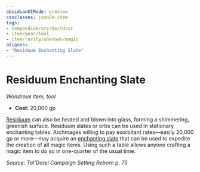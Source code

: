 ```yaml
---
obsidianUIMode: preview
cssclasses: json5e-item
tags:
- compendium/src/5e/tdcsr
- item/gear/tool
- item/rarity/unknown/magic
aliases: 
- "Residuum Enchanting Slate"
---
```

# Residuum Enchanting Slate
*Wondrous item, tool*  

- **Cost**: 20,000 gp

[Residuum](Mechanics/items/residuum-tdcsr.md) can also be heated and blown into glass, forming a shimmering, greenish surface. Residuum slates or orbs can be used in stationary enchanting tables. Archmages willing to pay exorbitant rates—easily 20,000 gp or more—may acquire an [enchanting slate](Mechanics/items/residuum-enchanting-slate-tdcsr.md) that can be used to expedite the creation of all magic items. Using such a table allows anyone crafting a magic item to do so in one-quarter of the usual time.

*Source: Tal'Dorei Campaign Setting Reborn p. 75*